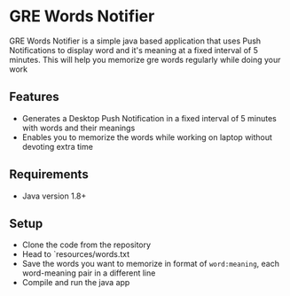 # GRE Words Notifier
GRE Words Notifier is a simple java based application that uses Push Notifications to display word and it's meaning at a fixed interval of 5 minutes. This will help you memorize gre words regularly while doing your work

## Features
* Generates a Desktop Push Notification in a fixed interval of 5 minutes with words and their meanings
* Enables you to memorize the words while working on laptop without devoting extra time

## Requirements
* Java version 1.8+

## Setup
* Clone the code from the repository
* Head to `resources/words.txt
* Save the words you want to memorize in format of `word:meaning`, each word-meaning pair in a different line
* Compile and run the java app
